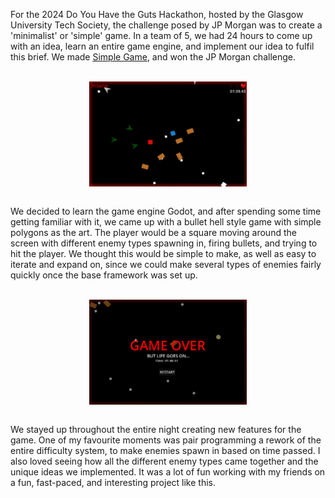 For the 2024 Do You Have the Guts Hackathon, hosted by the Glasgow University Tech Society, the challenge posed by JP Morgan was to create a 'minimalist' or 'simple' game. In a team of 5, we had 24 hours to come up with an idea, learn an entire game engine, and implement our idea to fulfil this brief. We made <u><a href="https://github.com/VaradK62442/simplegame">Simple Game</a></u>, and won the JP Morgan challenge.

<br>

<div style="display: flex; justify-content: center;">
    <img src="/media/simple-game.png" width="50%">
</div>

<br>

We decided to learn the game engine Godot, and after spending some time getting familiar with it, we came up with a bullet hell style game with simple polygons as the art. The player would be a square moving around the screen with different enemy types spawning in, firing bullets, and trying to hit the player. We thought this would be simple to make, as well as easy to iterate and expand on, since we could make several types of enemies fairly quickly once the base framework was set up.

<br>

<div style="display: flex; justify-content: center;">
    <img src="/media/simple-game-over.png" width="50%">
</div>

<br>

We stayed up throughout the entire night creating new features for the game. One of my favourite moments was pair programming a rework of the entire difficulty system, to make enemies spawn in based on time passed. I also loved seeing how all the different enemy types came together and the unique ideas we implemented. It was a lot of fun working with my friends on a fun, fast-paced, and interesting project like this.